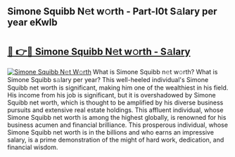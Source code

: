 ## Simone Squibb N𝚎t w𝚘rth - Part-I0t S𝚊lary per year eKwlb

# <h2><a href="http://gc526f.nevu.top/?p=Simone+Squibb">🔗 👉🔴 Simone Squibb N𝚎t w𝚘rth - S𝚊lary</a></h2>

[![Simone Squibb N𝚎t W𝚘rth](https://i.imgur.com/Oavwk0R.jpeg)](http://gc526f.nevu.top/?p=Simone+Squibb)
What is Simone Squibb n𝚎t w𝚘rth? What is Simone Squibb s𝚊lary per year?
This well-heeled individual's Simone Squibb net worth is significant, making him one of the wealthiest in his field. His income from his job is significant, but it is overshadowed by Simone Squibb net worth, which is thought to be amplified by his diverse business pursuits and extensive real estate holdings. This affluent individual, whose Simone Squibb net worth is among the highest globally, is renowned for his business acumen and financial brilliance. This prosperous individual, whose Simone Squibb net worth is in the billions and who earns an impressive salary, is a prime demonstration of the might of hard work, dedication, and financial wisdom.
